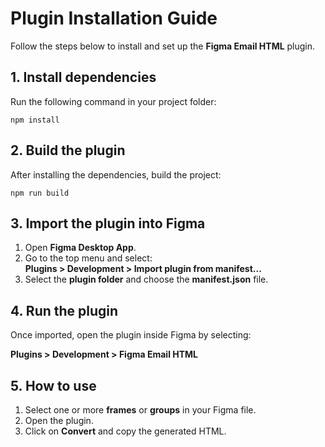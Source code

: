 # Plugin Installation Guide

Follow the steps below to install and set up the **Figma Email HTML** plugin.

## 1. Install dependencies

Run the following command in your project folder:

```
npm install
```

## 2. Build the plugin

After installing the dependencies, build the project:

```
npm run build
```

## 3. Import the plugin into Figma

1. Open **Figma Desktop App**.  
2. Go to the top menu and select:  
   **Plugins > Development > Import plugin from manifest...**  
3. Select the **plugin folder** and choose the **manifest.json** file.  

## 4. Run the plugin

Once imported, open the plugin inside Figma by selecting:  

**Plugins > Development > Figma Email HTML**

## 5. How to use

1. Select one or more **frames** or **groups** in your Figma file.  
2. Open the plugin.  
3. Click on **Convert** and copy the generated HTML.  